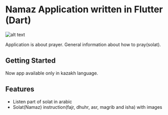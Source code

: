# Namaz Application written in Flutter (Dart)

![alt text](https://lh3.googleusercontent.com/luxL1SxT0CwQV_DAaMf9A5paUVp6Kb88225hrjw4TWaJ5pAkwwiFgVpELyvVVf7Ycms=w1536-h763-rw)

Application is about prayer. General information about how to pray(solat).

## Getting Started
Now app available only in kazakh language.

## Features
+ Listen part of solat in arabic
+ Solat(Namaz) instruction(fajr, dhuhr, asr, magrib and isha) with images
